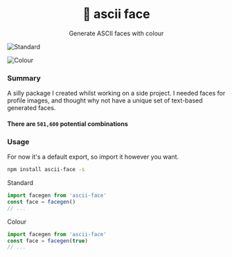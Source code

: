 <h1 align="center">🤖 ascii face</h1>
<p align="center">Generate ASCII faces with colour</p>

![Standard](https://github.com/o8e/ascii-face/raw/master/src/assets/img/example-mono.png)

![Colour](https://github.com/o8e/ascii-face/raw/master/src/assets/img/example-color.png)

### Summary

A silly package I created whilst working on a side project. I needed faces for profile images, and thought why not have a unique set of text-based generated faces.

#### There are `501,600` potential combinations

### Usage

For now it's a default export, so import it however you want.

```bash
npm install ascii-face -s
```

Standard

```js
import facegen from 'ascii-face'
const face = facegen()
// ...
```

Colour

```js
import facegen from 'ascii-face'
const face = facegen(true)
// ...
```

